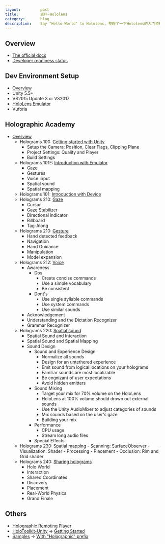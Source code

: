 ```yaml
---
layout:         post
title:          资料-Hololens
category:       blog
description:    Say "Hello World" to Hololens, 整理了一下Hololens的入门资料
---
```


## Overview
- [The official docs](https://docs.microsoft.com/en-us/hololens/)
- [Developer readiness status](https://developer.microsoft.com/en-us/windows/mixed-reality/developer_readiness_status)
 
## Dev Environment Setup
- [Overview](https://developer.microsoft.com/en-us/windows/mixed-reality/install_the_tools)
- Unity 5.5+
- VS2015 Update 3 or VS2017
- [HoloLens Emulator](https://developer.microsoft.com/en-us/windows/mixed-reality/using_the_hololens_emulator)
- Vuforia

## Holographic Academy
- [Overview](https://developer.microsoft.com/en-us/windows/mixed-reality/academy)
	- Holograms 100: [Getting started with Unity](https://developer.microsoft.com/en-us/windows/mixed-reality/holograms_100)
		- Setup the Camera: Position, Clear Flags, Clipping Plane
		- Project Settings: Quality and Player
		- Build Settings
	- Holograms 101E: [Introduction with Emulator](https://developer.microsoft.com/en-us/windows/mixed-reality/holograms_101e)
		- Gaze
		- Gestures
		- Voice input
		- Spatial sound
		- Spatial mapping
	- Holograms 101: [Introduction with Device](https://developer.microsoft.com/en-us/windows/mixed-reality/holograms_101)
	- Holograms 210: [Gaze](https://developer.microsoft.com/en-us/windows/mixed-reality/holograms_210)
		- Cursor
		- Gaze Stabilizer
		- Directional indicator
		- Billboard
		- Tag-Along
	- Holograms 210: [Gesture](https://developer.microsoft.com/en-us/windows/mixed-reality/holograms_211)
		- Hand detected feedback
		- Navigation
		- Hand Guidance
		- Manipulation
		- Model expansion
	- Holograms 212: [Voice](https://developer.microsoft.com/en-us/windows/mixed-reality/holograms_212)
		- Awareness
			- Dos
				- Create concise commands
				- Use a simple vocabulary
				- Be consistent
			- Dont's
				- Use single syllable commands
				- Use system commands
				- Use similar sounds
		- Acknowledgement 
		- Understanding and the Dictation Recognizer
		- Grammar Recognizer
	- Holograms 220: [Spatial sound](https://developer.microsoft.com/en-us/windows/mixed-reality/holograms_220)
		- Spatial Sound and Interaction
		- Spatial Sound and Spatial Mapping
		- Sound Design
			- Sound and Experience Design 
				- Normalize all sounds
				- Design for an untethered experience
				- Emit sound from logical locations on your holograms
				- Familiar sounds are most localizable
				- Be cognizant of user expectations
				- Avoid hidden emitters
			- Sound Mixing 
				- Target your mix for 70% volume on the HoloLens
				- HoloLens at 100% volume should drown out external sounds
				- Use the Unity AudioMixer to adjust categories of sounds
				- Mix sounds based on the user's gaze
				- Building your mix
			- Performance 
				- CPU usage
				- Stream long audio files
			- Special Effects
	- Holograms 230: [Spatial mapping](https://developer.microsoft.com/en-us/windows/mixed-reality/holograms_230)
			- Scanning: SurfaceObserver
			- Visualization: Shader
			- Processing
			- Placement
			- Occlusion: Rim and Grid shader
	- Holograms 240: [Sharing holograms](
https://developer.microsoft.com/en-us/windows/mixed-reality/holograms_240)
		- Holo World
		- Interaction
		- Shared Coordinates
		- Discovery
		- Placement
		- Real-World Physics
		- Grand Finale

## Others
- [Holographic Remoting Player](https://developer.microsoft.com/en-us/windows/mixed-reality/holographic_remoting_player)
- [HoloToolkit-Unity](https://github.com/Microsoft/HoloToolkit-Unity) -> [Getting Started](https://github.com/Microsoft/HoloToolkit-Unity/blob/master/GettingStarted.md)
- [Samples](https://github.com/Microsoft/Windows-universal-samples/tree/master/Samples) -> [With "Holographic" prefix](https://github.com/Microsoft/HolographicAcademy)
